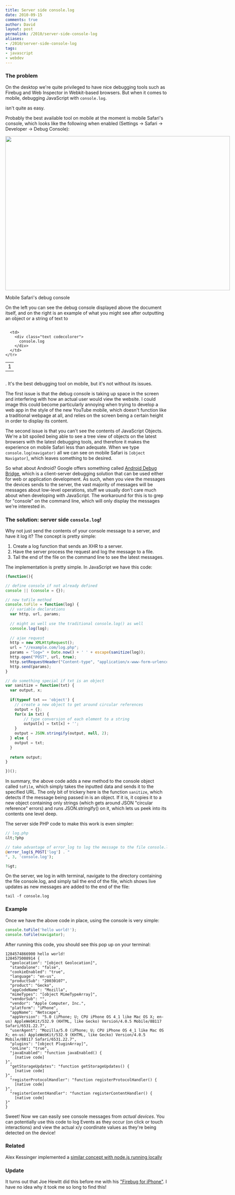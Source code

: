 ```yaml
---
title: Server side console.log
date: 2010-09-15
comments: true
author: David
layout: post
permalink: /2010/server-side-console-log
aliases:
- /2010/server-side-console-log
tags:
- javascript
- webdev
---
```

### The problem

On the desktop we're quite privileged to have nice debugging tools such as Firebug and Web Inspector in Webkit-based browsers. But when it comes to mobile, debugging JavaScript with `console.log`.

isn't quite as easy.

Probably the best available tool on mobile at the moment is mobile Safari's console, which looks like the following when enabled (Settings -> Safari -> Developer -> Debug Console):  
<div id="attachment_453" style="width: 710px" class="wp-caption aligncenter">
  <img src="http://davidbcalhoun.com/wp-content/uploads/2010/09/mobile-safari-console.png" alt="" title="mobile-safari-console" width="700" height="480" class="size-full wp-image-453" /><p class="wp-caption-text">
    Mobile Safari's debug console
  </p>
</div>

On the left you can see the debug console displayed above the document itself, and on the right is an example of what you might see after outputting an object or a string of text to

<div class="codecolorer-container text twitlight" style="overflow:auto;white-space:nowrap;width:435px;">
  <table cellspacing="0" cellpadding="0">
    <tr>
      <td class="line-numbers">
        <div>
          1<br />
        </div>
      </td>
      
      <td>
        <div class="text codecolorer">
          console.log
        </div>
      </td>
    </tr>
  </table>
</div>

. It's the best debugging tool on mobile, but it's not without its issues.

The first issue is that the debug console is taking up space in the screen and interfering with how an actual user would view the website. I could image this could become particularly annoying when trying to develop a web app in the style of the new YouTube mobile, which doesn't function like a traditional webpage at all, and relies on the screen being a certain height in order to display its content.

The second issue is that you can't see the contents of JavaScript Objects. We're a bit spoiled being able to see a tree view of objects on the latest browsers with the latest debugging tools, and therefore it makes the experience on mobile Safari less than adequate. When we type `console.log(navigator)` all we can see on mobile Safari is `[object Navigator]`, which leaves something to be desired.

So what about Android? Google offers something called [Android Debug Bridge][1], which is a client-server debugging solution that can be used either for web or application development. As such, when you view the messages the devices sends to the server, the vast majority of messages will be messages about low-level operations, stuff we usually don't care much about when developing with JavaScript. The workaround for this is to grep for "console" on the command line, which will only display the messages we're interested in.

### The solution: server side `console.log`!

Why not just send the contents of your console message to a server, and have it log it? The concept is pretty simple:

1.  Create a log function that sends an XHR to a server.
2.  Have the server process the request and log the message to a file.
3.  Tail the end of the file on the command line to see the latest messages.

The implementation is pretty simple. In JavaScript we have this code:

```js
(function(){

// define console if not already defined
console || (console = {});

// new toFile method
console.toFile = function(log) {
  // variable declarations
  var http, url, params;
  
  // might as well use the traditional console.log() as well
  console.log(log);
  
  // ajax request
  http = new XMLHttpRequest();
  url = "//example.com/log.php";
  params = "log=" + Date.now() + ' ' + escape(sanitize(log));
  http.open("POST", url, true);
  http.setRequestHeader("Content-type", "application/x-www-form-urlencoded");
  http.send(params);
}

// do something special if txt is an object
var sanitize = function(txt) {
  var output, x;
  
  if(typeof txt == 'object') {
    // create a new object to get around circular references
    output = {};
    for(x in txt) {
        // type conversion of each element to a string
        output[x] = txt[x] + '';
    }
    output = JSON.stringify(output, null, 2);
  } else {
    output = txt;
  }
  
  return output;
}

})();
```

In summary, the above code adds a new method to the console object called `toFile`, which simply takes the inputted data and sends it to the specified URL. The only bit of trickery here is the function `sanitize`, which detects if the message being passed in is an object. If it is, it copies it to a new object containing only strings (which gets around JSON "circular reference" errors) and runs JSON.stringify() on it, which lets us peek into its contents one level deep.

The server side PHP code to make this work is even simpler:

```php
// log.php
&lt;?php

// take advantage of error_log to log the message to the file console.log
@error_log($_POST['log'] . "
", 3, 'console.log');

?&gt;
```

On the server, we log in with terminal, navigate to the directory containing the file console.log, and simply tail the end of the file, which shows live updates as new messages are added to the end of the file:

```
tail -f console.log
```

### Example

Once we have the above code in place, using the console is very simple:

```js
console.toFile('hello world!');
console.toFile(navigator);
```

After running this code, you should see this pop up on your terminal:

```
1284574866900 hello world!
1284575008914 {
  "geolocation": "[object Geolocation]",
  "standalone": "false",
  "cookieEnabled": "true",
  "language": "en-us",
  "productSub": "20030107",
  "product": "Gecko",
  "appCodeName": "Mozilla",
  "mimeTypes": "[object MimeTypeArray]",
  "vendorSub": "",
  "vendor": "Apple Computer, Inc.",
  "platform": "iPhone",
  "appName": "Netscape",
  "appVersion": "5.0 (iPhone; U; CPU iPhone OS 4_1 like Mac OS X; en-us) AppleWebKit/532.9 (KHTML, like Gecko) Version/4.0.5 Mobile/8B117 Safari/6531.22.7",
  "userAgent": "Mozilla/5.0 (iPhone; U; CPU iPhone OS 4_1 like Mac OS X; en-us) AppleWebKit/532.9 (KHTML, like Gecko) Version/4.0.5 Mobile/8B117 Safari/6531.22.7",
  "plugins": "[object PluginArray]",
  "onLine": "true",
  "javaEnabled": "function javaEnabled() {
    [native code]
}",
  "getStorageUpdates": "function getStorageUpdates() {
    [native code]
}",
  "registerProtocolHandler": "function registerProtocolHandler() {
    [native code]
}",
  "registerContentHandler": "function registerContentHandler() {
    [native code]
}"
}
```

Sweet! Now we can easily see console messages from *actual devices*. You can potentially use this code to log Events as they occur (on click or touch interactions) and view the actual x/y coordinate values as they're being detected on the device!

### Related

Alex Kessinger implemented a [similar concept with node.js running locally][2]

### Update

It turns out that Joe Hewitt did this before me with his ["Firebug for iPhone"][3]. I have no idea why it took me so long to find this!

 [1]: http://developer.android.com/guide/developing/tools/adb.html
 [2]: http://alexkessinger.net/story/one-file-remote-consolelog-using-nodejs
 [3]: http://www.joehewitt.com/blog/firebug_for_iph.php